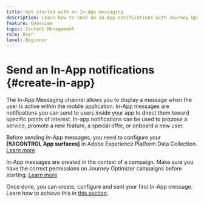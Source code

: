 ```yaml
---
title: Get started with an In-App messaging
description: Learn how to send an In-App notifications with Journey Optimizer
feature: Overview
topic: Content Management
role: User
level: Beginner
---
```

# Send an In-App notifications {#create-in-app}

The In-App Messaging channel allows you to display a message when the user is active within the mobile application. In-App messages are notifications you can send to users inside your app to direct them toward specific points of interest. In-app notifications can be used to propose a service, promote a new feature, a special offer, or onboard a new user. 

Before sending In-App messages, you need to configure your **[!UICONTROL App surfaces]** in Adobe Experience Platform Data Collection. [Learn more](../configuration/inapp-configuration.md)

In-App messages are created in the context of a campaign. Make sure you have the correct permissions on Journey Optimizer campaigns before starting. [Learn more](../campaigns/get-started-with-campaigns.md#campaign-prerequisites)

Once done, you can create, configure and sent your first In-App message. Learn how to achieve this in [this section](create-in-app.md).